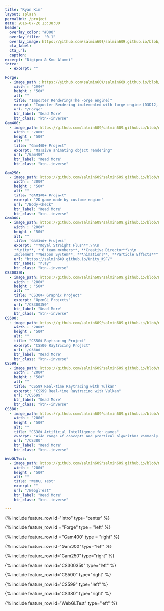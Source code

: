 ```yaml
---
title: "Ryan Kim"
layout: splash
permalink: /project
date: 2016-07-26T13:38:00
header:
  overlay_color: "#000"
  overlay_filter: "0.1"
  overlay_image: https://github.com/salmin609/salmin609.github.io/blob/master/images/GAM400/result4.gif?raw=true
  cta_label:
  cta_url:
  caption:
excerpt: "Digipen & Kmu Alumni"
intro:
  - excerpt: ""

Forge:
  - image_path : https://github.com/salmin609/salmin609.github.io/blob/master/images/forge.png?raw=true
    width : "2000"
    height : "500"
    alt: ""
    title: "Imposter Rendering(The Forge engine)"
    excerpt: "Imposter Rendering implemented with forge engine (D3D12, C++)"
    url: "/Forge"
    btn_label: "Read More"
    btn_class: "btn--inverse"
Gam400:
  - image_path: https://github.com/salmin609/salmin609.github.io/blob/master/images/Gam400_DisplayImg.png?raw=true
    width : "2000"
    height : "500"
    alt: ""
    title: "Gam400+ Project"
    excerpt: "Massive animating object rendering"
    url: "/Gam400"
    btn_label: "Read More"
    btn_class: "btn--inverse"

Gam250:
  - image_path: https://github.com/salmin609/salmin609.github.io/blob/master/images/BodyCheck_title.JPG?raw=true
    width : "3000"
    height : "500"
    alt: ""
    title: "GAM200+ Project"
    excerpt: "2D game made by custome engine"
    url: "/Body-Check"
    btn_label: "Read More"
    btn_class: "btn--inverse"
Gam300:
  - image_path: https://github.com/salmin609/salmin609.github.io/blob/master/images/Gam300DisplayImg.png?raw=true
    width : "2000"
    height : "500"
    alt: ""
    title: "GAM300+ Project"
    excerpt: "**Royal Straight Flush**.\n\n
    **Unity**, **6 team members**, **Creative Director**\n\n
    Implement **Weapon System**, **Animations**, **Particle Effects**"
    url: "https://salmin609.github.io/Unity_RSF/"
    btn_label: "Play"
    btn_class: "btn--inverse"
CS300350:
  - image_path: https://github.com/salmin609/salmin609.github.io/blob/master/images/300350DisplayImg.png?raw=true
    width : "2000"
    height : "500"
    alt: ""
    title: "CS300+ Graphic Project"
    excerpt: "OpenGL Projects"
    url: "/CS300350"
    btn_label: "Read More"
    btn_class: "btn--inverse"
CS500:
  - image_path: https://github.com/salmin609/salmin609.github.io/blob/master/images/RayTracingImage.png?raw=true
    width : "2000"
    height : "500"
    alt: ""
    title: "CS500 Raytracing Project"
    excerpt: "CS500 Raytracing Project"
    url: "/CS500"
    btn_label: "Read More"
    btn_class: "btn--inverse"
CS599:
  - image_path: https://github.com/salmin609/salmin609.github.io/blob/master/images/399_4.png?raw=true
    width : "2000"
    height : "500"
    alt: ""
    title: "CS599 Real-time Raytracing with Vulkan"
    excerpt: "CS599 Real-time Raytracing with Vulkan"
    url: "/CS599"
    btn_label: "Read More"
    btn_class: "btn--inverse"
CS380:
  - image_path: https://github.com/salmin609/salmin609.github.io/blob/master/images/380_2.png?raw=true
    width : "2000"
    height : "500"
    alt: ""
    title: "CS380 Artificial Intelligence for games"
    excerpt: "Wide range of concepts and practical algorithms commonly used to solve game AI problems"
    url: "/CS380"
    btn_label: "Read More"
    btn_class: "btn--inverse"

WebGLTest:
  - image_path: https://github.com/salmin609/salmin609.github.io/blob/master/images/380_2.png?raw=true
    width : "2000"
    height : "500"
    alt: ""
    title: "WebGL Test"
    excerpt: ""
    url: "/WebglTest"
    btn_label: "Read More"
    btn_class: "btn--inverse"

---
```




{% include feature_row id="intro" type="center" %}

{% include feature_row id = "Forge" type = "left" %}

{% include feature_row id = "Gam400" type = "right" %}

{% include feature_row id="Gam300" type="left" %}

{% include feature_row id="Gam250" type="right" %}

{% include feature_row id="CS300350" type="left" %}

{% include feature_row id="CS500" type="right" %}

{% include feature_row id="CS599" type="left" %}

{% include feature_row id="CS380" type="right" %}

{% include feature_row id="WebGLTest" type="left" %}


